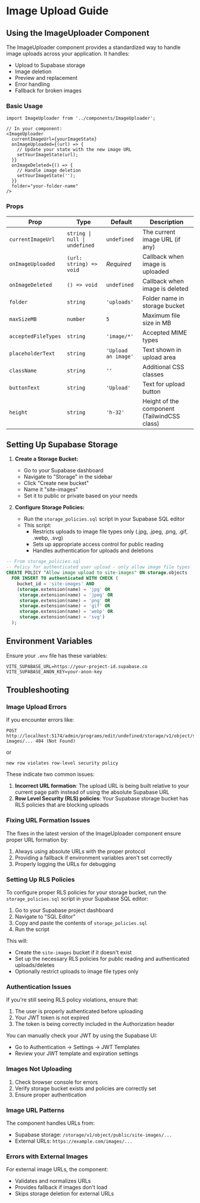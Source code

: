 # Image Upload Guide

## Using the ImageUploader Component

The ImageUploader component provides a standardized way to handle image uploads across your application. It handles:

- Upload to Supabase storage
- Image deletion
- Preview and replacement
- Error handling
- Fallback for broken images

### Basic Usage

```tsx
import ImageUploader from '../components/ImageUploader';

// In your component:
<ImageUploader
  currentImageUrl={yourImageState}
  onImageUploaded={(url) => {
    // Update your state with the new image URL
    setYourImageState(url);
  }}
  onImageDeleted={() => {
    // Handle image deletion
    setYourImageState('');
  }}
  folder="your-folder-name"
/>
```

### Props

| Prop | Type | Default | Description |
|------|------|---------|-------------|
| `currentImageUrl` | `string \| null \| undefined` | `undefined` | The current image URL (if any) |
| `onImageUploaded` | `(url: string) => void` | *Required* | Callback when image is uploaded |
| `onImageDeleted` | `() => void` | `undefined` | Callback when image is deleted |
| `folder` | `string` | `'uploads'` | Folder name in storage bucket |
| `maxSizeMB` | `number` | `5` | Maximum file size in MB |
| `acceptedFileTypes` | `string` | `'image/*'` | Accepted MIME types |
| `placeholderText` | `string` | `'Upload an image'` | Text shown in upload area |
| `className` | `string` | `''` | Additional CSS classes |
| `buttonText` | `string` | `'Upload'` | Text for upload button |
| `height` | `string` | `'h-32'` | Height of the component (TailwindCSS class) |

## Setting Up Supabase Storage

1. **Create a Storage Bucket:**
   - Go to your Supabase dashboard
   - Navigate to "Storage" in the sidebar
   - Click "Create new bucket"
   - Name it "site-images"
   - Set it to public or private based on your needs

2. **Configure Storage Policies:**
   - Run the `storage_policies.sql` script in your Supabase SQL editor
   - This script:
     - Restricts uploads to image file types only (.jpg, .jpeg, .png, .gif, .webp, .svg)
     - Sets up appropriate access control for public reading
     - Handles authentication for uploads and deletions

```sql
-- From storage_policies.sql
-- Policy for authenticated user upload - only allow image file types
CREATE POLICY "Allow image upload to site-images" ON storage.objects
  FOR INSERT TO authenticated WITH CHECK (
    bucket_id = 'site-images' AND 
    (storage.extension(name) = 'jpg' OR 
     storage.extension(name) = 'jpeg' OR 
     storage.extension(name) = 'png' OR 
     storage.extension(name) = 'gif' OR 
     storage.extension(name) = 'webp' OR
     storage.extension(name) = 'svg')
  );
```

## Environment Variables

Ensure your `.env` file has these variables:

```
VITE_SUPABASE_URL=https://your-project-id.supabase.co
VITE_SUPABASE_ANON_KEY=your-anon-key
```

## Troubleshooting

### Image Upload Errors

If you encounter errors like:
```
POST http://localhost:5174/admin/programs/edit/undefined/storage/v1/object/site-images/... 404 (Not Found)
```
or
```
new row violates row-level security policy
```

These indicate two common issues:

1. **Incorrect URL formation**: The upload URL is being built relative to your current page path instead of using the absolute Supabase URL
2. **Row Level Security (RLS) policies**: Your Supabase storage bucket has RLS policies that are blocking uploads

### Fixing URL Formation Issues

The fixes in the latest version of the ImageUploader component ensure proper URL formation by:

1. Always using absolute URLs with the proper protocol
2. Providing a fallback if environment variables aren't set correctly
3. Properly logging the URLs for debugging

### Setting Up RLS Policies

To configure proper RLS policies for your storage bucket, run the `storage_policies.sql` script in your Supabase SQL editor:

1. Go to your Supabase project dashboard
2. Navigate to "SQL Editor"
3. Copy and paste the contents of `storage_policies.sql` 
4. Run the script

This will:
- Create the `site-images` bucket if it doesn't exist
- Set up the necessary RLS policies for public reading and authenticated uploads/deletes
- Optionally restrict uploads to image file types only

### Authentication Issues

If you're still seeing RLS policy violations, ensure that:

1. The user is properly authenticated before uploading
2. Your JWT token is not expired
3. The token is being correctly included in the Authorization header

You can manually check your JWT by using the Supabase UI:
- Go to Authentication → Settings → JWT Templates
- Review your JWT template and expiration settings

### Images Not Uploading

1. Check browser console for errors
2. Verify storage bucket exists and policies are correctly set
3. Ensure proper authentication

### Image URL Patterns

The component handles URLs from:
- Supabase storage: `/storage/v1/object/public/site-images/...`
- External URLs: `https://example.com/images/...`

### Errors with External Images

For external image URLs, the component:
- Validates and normalizes URLs
- Provides fallback if images don't load
- Skips storage deletion for external URLs 